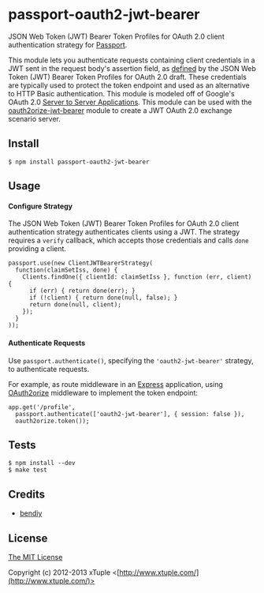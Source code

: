 passport-oauth2-jwt-bearer
==========================

JSON Web Token (JWT) Bearer Token Profiles for OAuth 2.0 client authentication strategy for [Passport](https://github.com/jaredhanson/passport).

This module lets you authenticate requests containing client credentials in a JWT sent in the
request body's assertion field, as [defined](http://tools.ietf.org/html/draft-jones-oauth-jwt-bearer-01#section-2.1)
by the JSON Web Token (JWT) Bearer Token Profiles for OAuth 2.0 draft.  These credentials are typically used to protect
the token endpoint and used as an alternative to HTTP Basic authentication.  This module is modeled off of Google's OAuth 2.0 [Server to Server Applications](https://developers.google.com/accounts/docs/OAuth2ServiceAccount).  This module can be used with the [oauth2orize-jwt-bearer](https://github.com/xtuple/oauth2orize-jwt-bearer) module to create a JWT OAuth 2.0 exchange scenario server.

## Install

    $ npm install passport-oauth2-jwt-bearer

## Usage

#### Configure Strategy

The JSON Web Token (JWT) Bearer Token Profiles for OAuth 2.0 client authentication strategy authenticates clients
using a JWT.  The strategy requires a `verify` callback,
which accepts those credentials and calls `done` providing a client.

    passport.use(new ClientJWTBearerStrategy(
      function(claimSetIss, done) {
        Clients.findOne({ clientId: claimSetIss }, function (err, client) {
          if (err) { return done(err); }
          if (!client) { return done(null, false); }
          return done(null, client);
        });
      }
    ));

#### Authenticate Requests

Use `passport.authenticate()`, specifying the `'oauth2-jwt-bearer'`
strategy, to authenticate requests.

For example, as route middleware in an [Express](http://expressjs.com/)
application, using [OAuth2orize](https://github.com/jaredhanson/oauth2orize)
middleware to implement the token endpoint:

    app.get('/profile',
      passport.authenticate(['oauth2-jwt-bearer'], { session: false }),
      oauth2orize.token());

## Tests

    $ npm install --dev
    $ make test

## Credits

  - [bendiy](http://github.com/bendiy)

## License

[The MIT License](http://opensource.org/licenses/MIT)

Copyright (c) 2012-2013 xTuple <[http://www.xtuple.com/](http://www.xtuple.com/)>